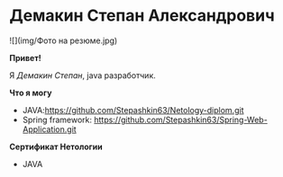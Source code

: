 # Демакин Степан Александрович

![](img/Фото на резюме.jpg)

**Привет!**

Я *Демакин Степан*, java разработчик.

**Что я могу**

- JAVA:https://github.com/Stepashkin63/Netology-diplom.git
- Spring framework: https://github.com/Stepashkin63/Spring-Web-Application.git


**Сертификат Нетологии**
* JAVA 